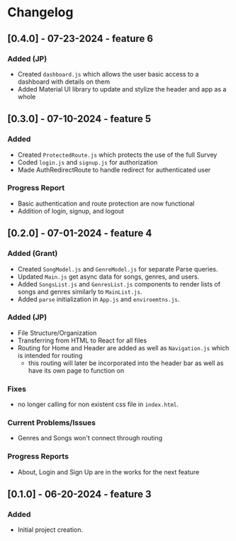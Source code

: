 # Changelog
## [0.4.0] - 07-23-2024 - feature 6
### Added (JP)
- Created `dashboard.js` which allows the user basic access to a dashboard with details on them
- Added Material UI library to update and stylize the header and app as a whole

## [0.3.0] - 07-10-2024 - feature 5
### Added
- Created `ProtectedRoute.js` which protects the use of the full Survey 
- Coded `login.js` and `signup.js` for authorization 
- Made AuthRedirectRoute to handle redirect for authenticated user

### Progress Report
- Basic authentication and route protection are now functional
- Addition of login, signup, and logout 

## [0.2.0] - 07-01-2024 - feature 4 
### Added (Grant)
- Created `SongModel.js` and `GenreModel.js` for separate Parse queries.
- Updated `Main.js` get async data for songs, genres, and users.
- Added `SongsList.js` and `GenresList.js` components to render lists of songs and genres similarly to `MainList.js`.
- Added `parse` initialization in `App.js` and `enviroemtns.js`.
### Added (JP)
- File Structure/Organization
- Transferring from HTML to React for all files
- Routing for Home and Header are added as well as `Navigation.js` which is intended for routing
    - this routing will later be incorporated into the header bar as well as have its own page to function on

### Fixes
- no longer calling for non existent css file in `index.html`.

### Current Problems/Issues
- Genres and Songs won't connect through routing

### Progress Reports
- About, Login and Sign Up are in the works for the next feature

## [0.1.0] - 06-20-2024 - feature 3
### Added
- Initial project creation.